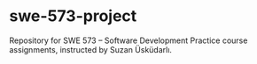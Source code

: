 # swe-573-project
Repository for SWE 573 – Software Development Practice course assignments, instructed by Suzan Üsküdarlı.
